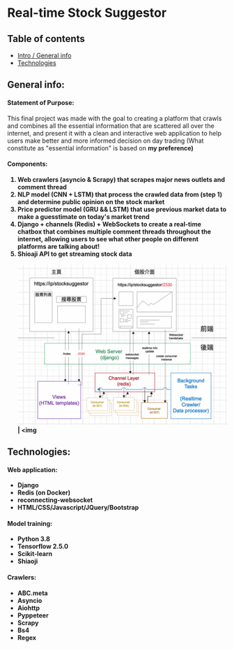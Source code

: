 # Real-time Stock Suggestor 

## Table of contents
* [Intro / General info](#general-info)
* [Technologies](#technologies)


## General info: 
#### Statement of Purpose:</b><br>
This final project was made with the goal to creating a platform that crawls and combines all the essential information that are scattered all over the internet, and present it with a clean and interactive web application to help users make better and more informed decision on day trading (What constitute as "essential information" is based on <b>my<b> preference)
<br>
#### Components: <br>
1. Web crawlers (asyncio & Scrapy) that scrapes major news outlets and comment thread <br>
2. NLP model (CNN + LSTM) that process the crawled data from (step 1) and determine public opinion on the stock market <br>
3. Price predictor model (GRU && LSTM) that use previous market data to make a guesstimate on today's market trend <br>
4. Django + channels (Redis) + WebSockets to create a real-time chatbox that combines multiple comment threads throughout the internet, allowing users to see what other people on different platforms are talking about!<br>
5. Shioaji API to get streaming stock data
 <br><br>
<img src="https://github.com/WenChingHo/Realtime_NLP_Stock_suggestor/blob/main/server%20bp.png" width="800"> | <img 


## Technologies:
#### Web application:
- Django
- Redis (on Docker)
- reconnecting-websocket
- HTML/CSS/Javascript/JQuery/Bootstrap
                                                                                                                    
#### Model training:                                                                                        
- Python 3.8
- Tensorflow 2.5.0
- Scikit-learn
- Shiaoji

#### Crawlers:    
- ABC.meta
- Asyncio
- Aiohttp
- Pyppeteer
- Scrapy
- Bs4
- Regex                                                                                                         


